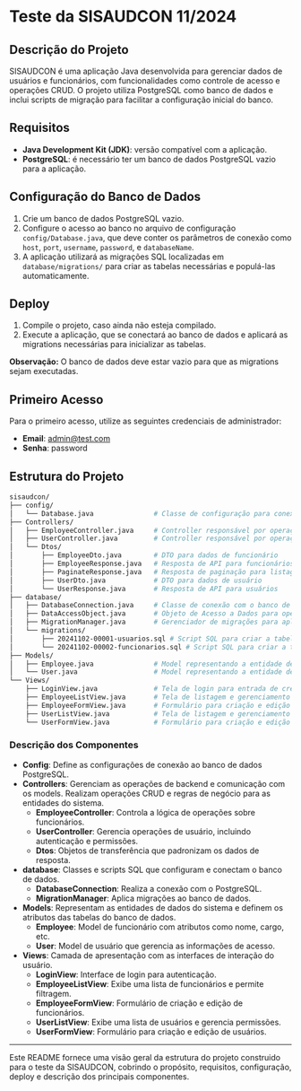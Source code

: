 
# Teste da SISAUDCON 11/2024

## Descrição do Projeto

SISAUDCON é uma aplicação Java desenvolvida para gerenciar dados de usuários e funcionários, com funcionalidades como controle de acesso e operações CRUD. O projeto utiliza PostgreSQL como banco de dados e inclui scripts de migração para facilitar a configuração inicial do banco.

## Requisitos

- **Java Development Kit (JDK)**: versão compatível com a aplicação.
- **PostgreSQL**: é necessário ter um banco de dados PostgreSQL vazio para a aplicação.

## Configuração do Banco de Dados

1. Crie um banco de dados PostgreSQL vazio.
2. Configure o acesso ao banco no arquivo de configuração `config/Database.java`, que deve conter os parâmetros de conexão como `host`, `port`, `username`, `password`, e `databaseName`.
3. A aplicação utilizará as migrações SQL localizadas em `database/migrations/` para criar as tabelas necessárias e populá-las automaticamente.

## Deploy

1. Compile o projeto, caso ainda não esteja compilado.
2. Execute a aplicação, que se conectará ao banco de dados e aplicará as migrations necessárias para inicializar as tabelas.

**Observação:** O banco de dados deve estar vazio para que as migrations sejam executadas.

## Primeiro Acesso

Para o primeiro acesso, utilize as seguintes credenciais de administrador:

- **Email**: admin@test.com
- **Senha**: password

## Estrutura do Projeto

```bash
sisaudcon/
├── config/
│   └── Database.java               # Classe de configuração para conexão com o banco de dados PostgreSQL
├── Controllers/
│   ├── EmployeeController.java     # Controller responsável por operações de funcionários
│   ├── UserController.java         # Controller responsável por operações de usuários
│   └── Dtos/
│       ├── EmployeeDto.java        # DTO para dados de funcionário
│       ├── EmployeeResponse.java   # Resposta de API para funcionários
│       ├── PaginateResponse.java   # Resposta de paginação para listagens
│       ├── UserDto.java            # DTO para dados de usuário
│       └── UserResponse.java       # Resposta de API para usuários
├── database/
│   ├── DatabaseConnection.java     # Classe de conexão com o banco de dados
│   ├── DataAccessObject.java       # Objeto de Acesso a Dados para operações de banco
│   ├── MigrationManager.java       # Gerenciador de migrações para aplicação das tabelas no banco
│   └── migrations/
│       ├── 20241102-00001-usuarios.sql # Script SQL para criar a tabela de usuários
│       └── 20241102-00002-funcionarios.sql # Script SQL para criar a tabela de funcionários
├── Models/
│   ├── Employee.java               # Model representando a entidade de funcionário
│   └── User.java                   # Model representando a entidade de usuário
└── Views/
    ├── LoginView.java              # Tela de login para entrada de credenciais do usuário
    ├── EmployeeListView.java       # Tela de listagem e gerenciamento de funcionários
    ├── EmployeeFormView.java       # Formulário para criação e edição de dados de funcionários
    ├── UserListView.java           # Tela de listagem e gerenciamento de usuários
    └── UserFormView.java           # Formulário para criação e edição de usuários
```

### Descrição dos Componentes

- **Config**: Define as configurações de conexão ao banco de dados PostgreSQL.
- **Controllers**: Gerenciam as operações de backend e comunicação com os models. Realizam operações CRUD e regras de negócio para as entidades do sistema.
  - **EmployeeController**: Controla a lógica de operações sobre funcionários.
  - **UserController**: Gerencia operações de usuário, incluindo autenticação e permissões.
  - **Dtos**: Objetos de transferência que padronizam os dados de resposta.
- **database**: Classes e scripts SQL que configuram e conectam o banco de dados.
  - **DatabaseConnection**: Realiza a conexão com o PostgreSQL.
  - **MigrationManager**: Aplica migrações ao banco de dados.
- **Models**: Representam as entidades de dados do sistema e definem os atributos das tabelas do banco de dados.
  - **Employee**: Model de funcionário com atributos como nome, cargo, etc.
  - **User**: Model de usuário que gerencia as informações de acesso.
- **Views**: Camada de apresentação com as interfaces de interação do usuário.
  - **LoginView**: Interface de login para autenticação.
  - **EmployeeListView**: Exibe uma lista de funcionários e permite filtragem.
  - **EmployeeFormView**: Formulário de criação e edição de funcionários.
  - **UserListView**: Exibe uma lista de usuários e gerencia permissões.
  - **UserFormView**: Formulário para criação e edição de usuários.

---

Este README fornece uma visão geral da estrutura do projeto construido para o teste da SISAUDCON, cobrindo o propósito, requisitos, configuração, deploy e descrição dos principais componentes.

